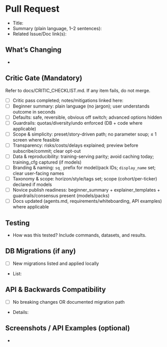 # Pull Request

- Title:
- Summary (plain language, 1–2 sentences):
- Related Issue/Doc link(s):

## What’s Changing
- 

## Critic Gate (Mandatory)
Refer to docs/CRITIC_CHECKLIST.md. If any item fails, do not merge.

- [ ] Critic pass completed; notes/mitigations linked here: <!-- link to doc/comment -->
- [ ] Beginner summary: plain language (no jargon); user understands outcome in seconds
- [ ] Defaults: safe, reversible, obvious off switch; advanced options hidden
- [ ] Guardrails: quotas/diversity/undo enforced (DB + code where applicable)
- [ ] Scope & simplicity: preset/story-driven path; no parameter soup; ≤ 1 screen where feasible
- [ ] Transparency: risks/costs/delays explained; preview before subscribe/commit; clear opt-out
- [ ] Data & reproducibility: training-serving parity; avoid caching today; training_cfg captured (if models)
- [ ] Branding & naming: `sq_` prefix for model/pack IDs; `display_name` set; clear user-facing names
- [ ] Taxonomy & scope: horizon/style/tags set; scope (cohort/per-ticker) declared if models
- [ ] Novice publish readiness: beginner_summary + explainer_templates + guardrails/consensus present (models/packs)
- [ ] Docs updated (agents.md, requirements/whiteboarding, API examples) where applicable

## Testing
- How was this tested? Include commands, datasets, and results.

## DB Migrations (if any)
- [ ] New migrations listed and applied locally
- List: 

## API & Backwards Compatibility
- [ ] No breaking changes OR documented migration path
- Details:

## Screenshots / API Examples (optional)
- 
